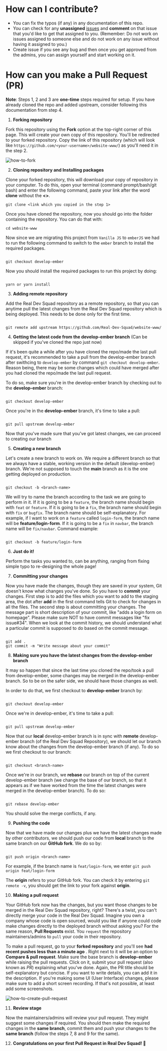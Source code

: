# How can I contribute?

- You can fix the typos (if any) in any documentation of this repo.
- You can check for any **unassigned** [issues](https://github.com/Real-Dev-Squad/website-www/issues) and **comment** on that issue that you'd like to get that assigned to you. (Remember: Do not work on issues assigned to someone else and do not work on any issue without having it assigned to you.)
- Create issue if you see any bug and then once you get approved from the admins, you can assign yourself and start working on it.

# How can you make a **Pull Request** (PR)

**Note**: Steps 1, 2 and 3 are **one-time** steps required for setup. If you have already cloned the repo and added upstream, consider following this documentation from step 4.

1. **Forking repository**

Fork this repository using the **Fork** option at the top-right corner of this page. This will create your own copy of this repository. You'll be redirected to your forked repository. Copy the link of this repository (which will look like `https://github.com/<your-username>/website-www/`) as you'll need it in the step 2.

![how-to-fork](https://user-images.githubusercontent.com/53713926/212554906-0308d029-7cf6-4403-8f7b-0ca4d50de46f.png)

2. **Cloning repository and Installing packages**

Clone your forked repository, this will download your copy of repository in your computer. To do this, open your terminal (command prompt/bash/git bash) and enter the following command, paste your link after the word **clone** without the **<>**.

```
git clone <link which you copied in the step 1>
```

Once you have cloned the repository, now you should go into the folder containing the repository. You can do that with:

```
cd website-www
```

Now since we are migrating this project from `Vanilla JS` to `emberJS` we had to run the following command to switch to the `ember` branch to install the required packages.

```

git checkout develop-ember

```
Now you should install the required packages to run this project by doing:

```

yarn or yarn install

```

3. **Adding remote repository**

Add the Real Dev Squad repository as a remote repository, so that you can anytime pull the latest changes from the Real Dev Squad repository which is being deployed. This needs to be done only for the first time.

```

git remote add upstream https://github.com/Real-Dev-Squad/website-www/

```

4. **Getting the latest code from the develop-ember branch** (Can be skipped if you've cloned the repo just now)

If it's been quite a while after you have cloned the repo/made the last pull request, it's recommended to take a pull from the develop-ember branch after swithcing to `develop-ember` by command `git checkout develop-ember`. Reason being, there may be some changes which could have merged after you had cloned the repo/made the last pull request.

To do so, make sure you're in the develop-ember branch by checking out to the **develop-ember** branch:

```

git checkout develop-ember

```

Once you're in the **develop-ember** branch, it's time to take a pull:

```

git pull upstream develop-ember

```

Now that you've made sure that you've got latest changes, we can proceed to creating our branch

5. **Creating a new branch**

Let's create a new branch to work on. We require a different branch so that we always have a stable, working version in the default (develop-ember) branch. We're not supposed to touch the **main** branch as it is the one getting deployed on production.

```

git checkout -b <branch-name>

```

We will try to name the branch according to the task we are going to perform in it. If it is going to be a `feature`, the branch name should begin with `feat` or `feature`. If it is going to be a `fix`, the branch name should begin with `fix` or `bugfix`. The branch name should be self-explanatory.
For example, if I want to work on a `feature` called `login-form`, the branch name will be **feature/login-form**. If it is going to be a `fix` in `navbar`, the branch name will be `fix/navbar`.
Command example:

```

git checkout -b feature/login-form

```

6. **Just do it!**

Perform the tasks you wanted to, can be anything, ranging from fixing simple typo to re-designing the whole page!

7. **Committing your changes**

Now you have made the changes, though they are saved in your system, Git doesn't know what changes you've done. So you have to **commit** your changes. First step is to add the files which you want to add to the staging area, the dot after **add** in the first command tells Git to check for changes in all the files. The second step is about committing your changes. The message part is short description of your commit, like "adds a login form on homepage". Please make sure NOT to have commit messages like "fix issue#34". When we look at the commit history, we should understand what a particular commit is supposed to do based on the commit message.

```

git add .
git commit -m "Write message about your commit"

```

8. **Making sure you have the latest changes from the develop-ember branch**

It may so happen that since the last time you cloned the repo/took a pull from develop-ember, some changes may be merged in the develop-ember branch. So to be on the safer side, we should have those changes as well.

In order to do that, we first checkout to **develop-ember** branch by:

```

git checkout develop-ember

```

Once we're in develop-ember, it's time to take a pull:

```

git pull upstream develop-ember

```

Now that our **local** develop-ember branch is in sync with **remote** develop-ember branch (of the Real Dev Squad Repository), we should let our branch know about the changes from the develop-ember branch (if any). To do so we first checkout to our branch:

```

git checkout <branch-name>

```

Once we're in our branch, we **rebase** our branch on top of the current develop-ember branch (we change the base of our branch, so that it appears as if we have worked from the time the latest changes were merged in the develop-ember branch). To do so:

```

git rebase develop-ember

```

You should solve the merge conflicts, if any.

9. **Pushing the code**

Now that we have made our changes plus we have the latest changes made by other contributors, we should push our code from **local** branch to the same branch on our **GitHub fork**. We do so by:

```

git push origin <branch-name>

```

For example, if the branch name is `feat/login-form`, we enter `git push origin feat/login-form`

The **origin** refers to your GitHub fork. You can check it by entering `git remote -v`, you should get the link to your fork against **origin**.

10. **Making a pull request**

Your GitHub fork now has the changes, but you want those changes to be merged in the Real Dev Squad repository, right? There's a twist, you can't directly merge your code in the Real Dev Squad. Imagine you own a company whose code is open sourced, would you like if anyone could code make changes directly to the deployed branch without asking you? For the same reason, **Pull Requests** exist. You `request` the repository maintainers/admins to `pull` your code in their repository.

To make a pull request, go to your **forked repository** and you'll see **<branch-name> had recent pushes less than a minute ago** . Right next to it will be an option to **Compare & pull request**. Make sure the base branch is **develop-ember** while raising the pull requests.
Click on it, submit your pull request (also known as _PR_) explaining what you've done. Again, the PR title should be self-explanatory but concise. If you want to write details, you can add it in the description. If you're making some UI (User Interface) changes, please make sure to add a short screen recording. If that's not possible, at least add some screenshots.

![how-to-create-pull-request](https://i.imgur.com/zYSuNY7.png)

11. **Review stage**

Now the maintainers/admins will review your pull request. They might suggest some changes if required. You should then make the required changes in the **same branch**, commit them and push your changes to the **same branch** (follow the steps 7, 8 and 9 for the same).

12. **Congratulations on your first Pull Request in Real Dev Squad! 🎉**
```
